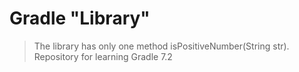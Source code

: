 # Gradle "Library"
> The library has only one method isPositiveNumber(String str). Repository for learning Gradle 7.2